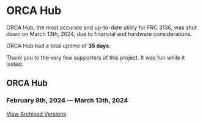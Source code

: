 # ORCA Hub
ORCA Hub, the most accurate and up-to-date utility for FRC 3136, was shut down on March 13th, 2024, due to financial and hardware considerations.

ORCA Hub had a total uptime of __35 days__.

Thank you to the very few supporters of this project. It was fun while it lasted.

## ORCA Hub
### February 8th, 2024 &mdash; March 13th, 2024

[View Archived Versions](https://github.com/davidddisjesus/orca-site/blob/main/CHANGELOG.md)